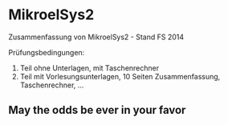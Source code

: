 MikroelSys2
===========

Zusammenfassung von MikroelSys2 - Stand FS 2014

Prüfungsbedingungen:
1. Teil ohne Unterlagen, mit Taschenrechner
2. Teil mit Vorlesungsunterlagen, 10 Seiten Zusammenfassung, Taschenrechner, ...


May the odds be ever in your favor
----------------------------------